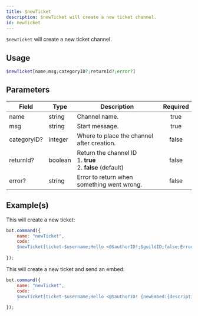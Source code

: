 ```yaml
---
title: $newTicket
description: $newTicket will create a new ticket channel.
id: newTicket
---
```


`$newTicket` will create a new ticket channel.

## Usage

```php
$newTicket[name;msg;categoryID?;returnId?;error?]
```

## Parameters

| Field       | Type    | Description                                                            | Required |
| ----------- | ------- | ---------------------------------------------------------------------- | :------: |
| name        | string  | Channel name.                                                          |   true   |
| msg         | string  | Start message.                                                         |   true   |
| categoryID? | integer | Where to place the channel after creation.                             |  false   |
| returnId?   | boolean | Return the channel ID <br /> 1. **true** <br /> 2. **false** (default) |  false   |
| error?      | string  | Error to return when something went wrong.                             |  false   |

## Example(s)

This will create a new ticket:

```javascript
bot.command({
    name: "newTicket",
    code: `
    $newTicket[ticket-$username;Hello <@$authorID!;$guildID;false;Error!]
    `
});
```

This will create a new ticket and send an embed:

```javascript
bot.command({
    name: "newTicket",
    code: `
    $newTicket[ticket-$username;Hello <@$authorID! {newEmbed:{description:<@$authorID> opened a new ticket!}};$guildID;false;Error!]
    `
});
```